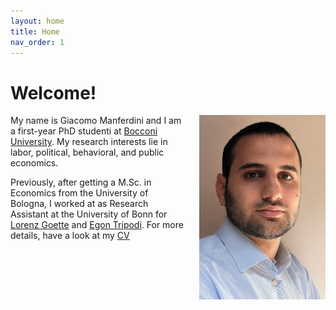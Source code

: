 ```yaml
---
layout: home
title: Home
nav_order: 1
---
```


# Welcome!

<img src="/assets/images/picture.jpg" align="right" alt="Profile picture" class="inline" style="width:40%;padding-left:5%;">

My name is Giacomo Manferdini and I am a first-year PhD studenti at [Bocconi University](https://www.unibocconi.eu). My research interests lie in labor, political, behavioral, and public economics.

Previously, after getting a M.Sc. in Economics from the University of Bologna, I worked at as Research Assistant at the University of Bonn for [Lorenz Goette](https://www.iame.uni-bonn.de/people/lorenz-goette) and [Egon Tripodi](https://www.egontripodi.com). For more details, have a look at my [CV](../assets/cv/Manferdini_CV.pdf)